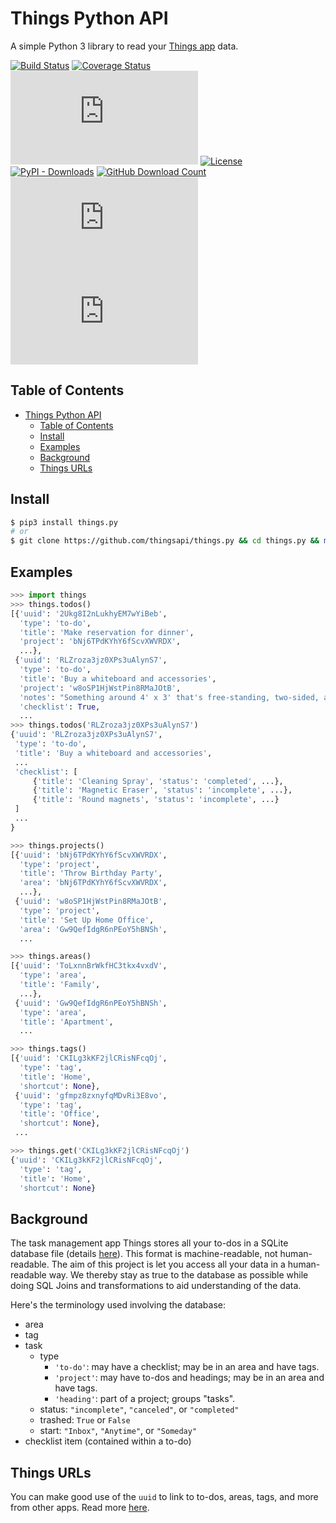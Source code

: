 # Things Python API

A simple Python 3 library to read your [Things app](https://culturedcode.com/things) data.

[![Build Status](https://github.com/thingsapi/things.py/workflows/Build-Test/badge.svg)](https://github.com/thingsapi/things.py/actions)
[![Coverage Status](https://coveralls.io/repos/github/thingsapi/things.py/badge.svg?branch=master)](https://coveralls.io/github/thingsapi/things.py?branch=master)
[![GitHub Release](https://img.shields.io/github/v/release/thingsapi/things.py?sort=semver)](https://github.com/thingsapi/things.py/releases)
[![License](https://img.shields.io/badge/License-Apache%202.0-blue.svg)](https://opensource.org/licenses/Apache-2.0)
[![PyPI - Downloads](https://img.shields.io/pypi/dm/things?label=pypi%20downloads)](https://pypi.org/project/things/)
[![GitHub Download Count](https://img.shields.io/github/downloads/thingsapi/things.py/total.svg)](https://github.com/thingsapi/things.py/releases)
[![GitHub Issues](https://img.shields.io/github/issues/thingsapi/things.py)](https://github.com/thingsapi/things.py/issues)
[![Scrutinizer Code Quality](https://img.shields.io/scrutinizer/quality/g/thingsapi/things.py)](https://scrutinizer-ci.com/g/thingsapi/things.py/?branch=master)

## Table of Contents

- [Things Python API](#things-python-api)
  - [Table of Contents](#table-of-contents)
  - [Install](#install)
  - [Examples](#examples)
  - [Background](#background)
  - [Things URLs](#things-urls)

## Install

```sh
$ pip3 install things.py
# or
$ git clone https://github.com/thingsapi/things.py && cd things.py && make install
```

## Examples

```python
>>> import things
>>> things.todos()
[{'uuid': '2Ukg8I2nLukhyEM7wYiBeb',
  'type': 'to-do',
  'title': 'Make reservation for dinner',
  'project': 'bNj6TPdKYhY6fScvXWVRDX',
  ...},
 {'uuid': 'RLZroza3jz0XPs3uAlynS7',
  'type': 'to-do',
  'title': 'Buy a whiteboard and accessories',
  'project': 'w8oSP1HjWstPin8RMaJOtB',
  'notes': "Something around 4' x 3' that's free-standing, two-sided, and magnetic.",
  'checklist': True,
  ...
>>> things.todos('RLZroza3jz0XPs3uAlynS7')
{'uuid': 'RLZroza3jz0XPs3uAlynS7',
 'type': 'to-do',
 'title': 'Buy a whiteboard and accessories',
 ...
 'checklist': [
     {'title': 'Cleaning Spray', 'status': 'completed', ...},
     {'title': 'Magnetic Eraser', 'status': 'incomplete', ...},
     {'title': 'Round magnets', 'status': 'incomplete', ...}
 ]
 ...
}

>>> things.projects()
[{'uuid': 'bNj6TPdKYhY6fScvXWVRDX',
  'type': 'project',
  'title': 'Throw Birthday Party',
  'area': 'bNj6TPdKYhY6fScvXWVRDX',
  ...},
 {'uuid': 'w8oSP1HjWstPin8RMaJOtB',
  'type': 'project',
  'title': 'Set Up Home Office',
  'area': 'Gw9QefIdgR6nPEoY5hBNSh',
  ...

>>> things.areas()
[{'uuid': 'ToLxnnBrWkfHC3tkx4vxdV',
  'type': 'area',
  'title': 'Family',
  ...},
 {'uuid': 'Gw9QefIdgR6nPEoY5hBNSh',
  'type': 'area',
  'title': 'Apartment',
  ...

>>> things.tags()
[{'uuid': 'CKILg3kKF2jlCRisNFcqOj',
  'type': 'tag',
  'title': 'Home',
  'shortcut': None},
 {'uuid': 'gfmpz8zxnyfqMDvRi3E8vo',
  'type': 'tag',
  'title': 'Office',
  'shortcut': None},
 ...

>>> things.get('CKILg3kKF2jlCRisNFcqOj')
{'uuid': 'CKILg3kKF2jlCRisNFcqOj',
  'type': 'tag',
  'title': 'Home',
  'shortcut': None}

```

## Background

The task management app Things stores all your to-dos in a SQLite database file (details [here](https://culturedcode.com/things/support/articles/2982272/#get-the-things-3-database-file)). This format is machine-readable, not human-readable. The aim of this project is let you access all your data in a human-readable way. We thereby stay as true to the database as possible while doing SQL Joins and transformations to aid understanding of the data.

Here's the terminology used involving the database:

- area
- tag
- task
  - type
    - `'to-do'`: may have a checklist; may be in an area and have tags.
    - `'project'`: may have to-dos and headings; may be in an area and have tags.
    - `'heading'`:  part of a project; groups "tasks".
  - status:  `"incomplete"`,  `"canceled"`, or `"completed"`
  - trashed: `True` or `False`
  - start: `"Inbox"`, `"Anytime"`, or `"Someday"`
- checklist item (contained within a to-do)

## Things URLs

You can make good use of the `uuid` to link to to-dos, areas, tags, and more from other apps. Read more [here](https://culturedcode.com/things/blog/2018/02/hey-things/).

